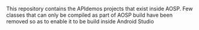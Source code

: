 This repository contains the APIdemos projects that exist inside AOSP. Few classes that can only be compiled as part of AOSP build have been removed so as to enable it to be build inside Android Studio
